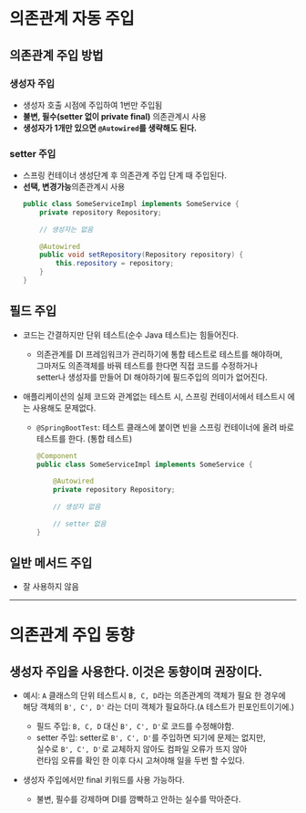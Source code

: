의존관계 자동 주입
===============

## 의존관계 주입 방법
### 생성자 주입
* 생성자 호출 시점에 주입하여 1번만 주입됨
* **불변, 필수(setter 없이 private final)** 의존관계시 사용
* **생성자가 1개만 있으면 `@Autowired`를 생략해도 된다.**

### setter 주입
* 스프링 컨테이너 생성단계 후 의존관계 주입 단계 때 주입된다.
* **선택, 변경가능**의존관계시 사용
    ```java
    public class SomeServiceImpl implements SomeService {
        private repository Repository;
        
        // 생성자는 없음
        
        @Autowired
        public void setRepository(Repository repository) {
            this.repository = repository;
        }
    }
    ```

## 필드 주입
* 코드는 간결하지만 단위 테스트(순수 Java 테스트)는 힘들어진다.
  * 의존관계를 DI 프레임워크가 관리하기에 통합 테스트로 테스트를 해야하며,    
    그마저도 의존객체를 바꿔 테스트를 한다면 직접 코드를 수정하거나   
    setter나 생성자를 만들어 DI 해야하기에 필드주입의 의미가 없어진다.
    
* 애플리케이션의 실제 코드와 관계없는 테스트 시, 스프링 컨테이서에서 테스트시 에는 사용해도 문제없다.
  * `@SpringBootTest`: 테스트 클래스에 붙이면 빈을 스프링 컨테이너에 올려 바로 테스트를 한다. (통합 테스트)
    ```java
    @Component
    public class SomeServiceImpl implements SomeService {
   
        @Autowired
        private repository Repository;
        
        // 생성자 없음
        
        // setter 없음
    }
    ```

## 일반 메서드 주입
* 잘 사용하지 않음

---------------------------

의존관계 주입 동향
================
## 생성자 주입을 사용한다. 이것은 동향이며 권장이다.
* 예시: 
  `A` 클래스의 단위 테스트시 `B, C, D`라는 의존관계의 객체가 필요 한 경우에    
  해당 객체의 `B', C', D'` 라는 더미 객체가 필요하다.(`A` 테스트가 핀포인트이기에.)   
  
    * 필드 주입: `B, C, D` 대신 `B', C', D'`로 코드를 수정해야함.
    * setter 주입: setter로 `B', C', D'`를 주입하면 되기에 문제는 없지만,    
      실수로 `B', C', D'`로 교체하지 않아도 컴파일 오류가 뜨지 않아    
      런타임 오류를 확인 한 이후 다시 고쳐야해 일을 두번 할 수있다.
      
* 생성자 주입에서만 final 키워드를 사용 가능하다.
    * 불변, 필수를 강제하며 DI를 깜빡하고 안하는 실수를 막아준다.
    
